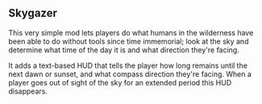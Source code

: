 ## Skygazer

This very simple mod lets players do what humans in the wilderness have been able to do without tools since time immemorial; look at the sky and determine what time of the day it is and what direction they're facing.

It adds a text-based HUD that tells the player how long remains until the next dawn or sunset, and what compass direction they're facing. When a player goes out of sight of the sky for an extended period this HUD disappears.